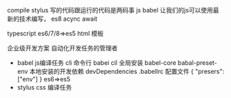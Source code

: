  compile
  stylus 
  写的代码跟运行的代码是两码事
  js
  babel 让我们的js可以使用最新的技术编写，
  es8 acync await 

  typescript
  es6/7/8=>es5
  html
  模板


  企业级开发方案
  自动化开发任务的管理者
  - babel js编译任务
    cli 命令行
     babei cil 全局安装
     babel-core babal-preset-env 本地安装的开发依赖 devDependencies
     .babellrc 配置文件
     {
         "presers":["env"]
     }
     es6=>es5
 - stylus css 编译任务        




